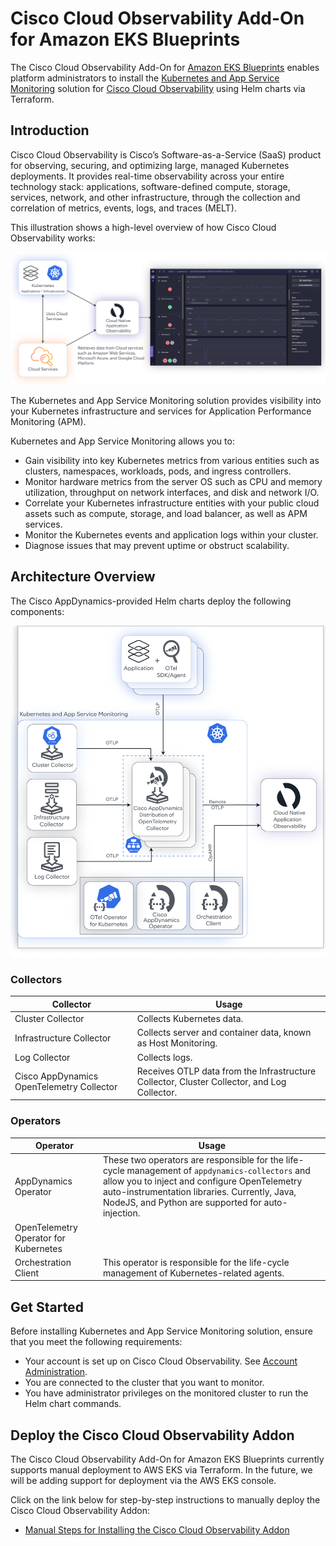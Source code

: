 # Cisco Cloud Observability Add-On for Amazon EKS Blueprints

The Cisco Cloud Observability Add-On for [Amazon EKS Blueprints](https://github.com/aws-ia/terraform-aws-eks-blueprints) 
enables platform administrators to install the 
[Kubernetes and App Service Monitoring](https://docs.appdynamics.com/fso/cloud-native-app-obs/en/kubernetes-and-app-service-monitoring) 
solution for 
[Cisco Cloud Observability](https://docs.appdynamics.com/fso/cloud-native-app-obs/en/about-cisco-cloud-observability) 
using Helm charts via Terraform.  

## Introduction

Cisco Cloud Observability is Cisco’s Software-as-a-Service (SaaS) product for observing, securing, and optimizing 
large, managed Kubernetes deployments. It provides real-time observability across your entire technology stack: applications, 
software-defined compute, storage, services, network, and other infrastructure, through the collection and correlation of metrics, 
events, logs, and traces (MELT).  

This illustration shows a high-level overview of how Cisco Cloud Observability works:

![Cisco Cloud Observability Overview](./docs/static/images/cco-overview.png)

The Kubernetes and App Service Monitoring solution provides visibility into your Kubernetes infrastructure and services for 
Application Performance Monitoring (APM).  

Kubernetes and App Service Monitoring allows you to:

-	Gain visibility into key Kubernetes metrics from various entities such as clusters, namespaces, workloads, pods, and ingress controllers.
-	Monitor hardware metrics from the server OS such as CPU and memory utilization, throughput on network interfaces, and disk and network I/O.
-	Correlate your Kubernetes infrastructure entities with your public cloud assets such as compute, storage, and load balancer, as well as APM services.
-	Monitor the Kubernetes events and application logs within your cluster.
-	Diagnose issues that may prevent uptime or obstruct scalability.

## Architecture Overview

The Cisco AppDynamics-provided Helm charts deploy the following components:

![Component Overview](./docs/static/images/cco-otel-flowchart-with-logs.png)

### Collectors

| Collector                                 | Usage                                                            |
|-------------------------------------------|------------------------------------------------------------------|
| Cluster Collector                         | Collects Kubernetes data.
| Infrastructure Collector                  | Collects server and container data, known as Host Monitoring.
| Log Collector                             | Collects logs.
| Cisco AppDynamics OpenTelemetry Collector | Receives OTLP data from the Infrastructure Collector, Cluster Collector, and Log Collector.

### Operators

| Operator                                  | Usage                                                            |
|-------------------------------------------|------------------------------------------------------------------|
| AppDynamics Operator                      | These two operators are responsible for the life-cycle management of `appdynamics-collectors` and allow you to inject and configure OpenTelemetry auto-instrumentation libraries. Currently, Java, NodeJS, and Python are supported for auto-injection.
| OpenTelemetry Operator for Kubernetes     |
| Orchestration Client                      | This operator is responsible for the life-cycle management of Kubernetes-related agents.

## Get Started

Before installing Kubernetes and App Service Monitoring solution, ensure that you meet the following requirements:

-	Your account is set up on Cisco Cloud Observability. See [Account Administration](https://docs.appdynamics.com/fso/cloud-native-app-obs/en/account-administration).
-	You are connected to the cluster that you want to monitor.
-	You have administrator privileges on the monitored cluster to run the Helm chart commands.

## Deploy the Cisco Cloud Observability Addon

The Cisco Cloud Observability Add-On for Amazon EKS Blueprints currently supports manual deployment to AWS EKS via Terraform. 
In the future, we will be adding support for deployment via the AWS EKS console.  

Click on the link below for step-by-step instructions to manually deploy the Cisco Cloud Observability Addon:

-	[Manual Steps for Installing the Cisco Cloud Observability Addon](https://docs.appdynamics.com/fso/cloud-native-app-obs/en/kubernetes-and-app-service-monitoring/install-kubernetes-and-app-service-monitoring-using-amazon-elastic-kubernetes-service/use-the-cisco-cloud-observability-amazon-eks-blueprints-add-on)
